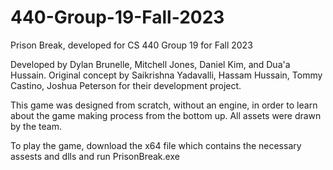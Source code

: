 # 440-Group-19-Fall-2023
Prison Break, developed for CS 440 Group 19 for Fall 2023

Developed by Dylan Brunelle, Mitchell Jones, Daniel Kim, and Dua'a Hussain.
Original concept by Saikrishna Yadavalli, Hassam Hussain, Tommy Castino, Joshua Peterson for their development project.

This game was designed from scratch, without an engine, in order to learn about the game making process from the bottom up. All assets were drawn by the team.

To play the game, download the x64 file which contains the necessary assests and dlls and run PrisonBreak.exe